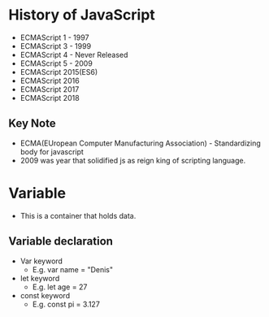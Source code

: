 
# History of JavaScript
  - ECMAScript 1 - 1997
  - ECMAScript 3 - 1999
  - ECMAScript 4 - Never Released
  - ECMAScript 5 - 2009
  - ECMAScript 2015(ES6)
  - ECMAScript 2016
  - ECMAScript 2017
  - ECMAScript 2018

## Key Note
  - ECMA(EUropean Computer Manufacturing Association) - Standardizing body for javascript
  - 2009 was year that solidified js as reign king of scripting language.
  

# Variable
 - This is a container that holds data.

## Variable declaration
  - Var keyword
    - E.g. var name = "Denis"
  - let keyword
    - E.g. let age = 27
  - const keyword
    - E.g. const pi = 3.127
